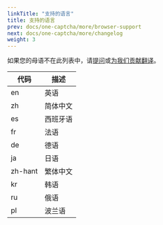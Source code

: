 ```yaml
---
linkTitle: "支持的语言"
title: 支持的语言
prev: docs/one-captcha/more/browser-support
next: docs/one-captcha/more/changelog
weight: 3
---
```


如果您的母语不在此列表中，请[提问](https://github.com/Dev-Huang1/One-Captcha/issues)或[为我们贡献翻译](https://github.com/Dev-Huang1/One-Captcha/blob/main/0/api_test.js)。

| 代码 | 描述 |
| ---- | ---- |
| en | 英语 |
| zh | 简体中文 |
| es | 西班牙语 |
| fr | 法语 |
| de | 德语 |
| ja | 日语 |
| zh-hant | 繁体中文 |
| kr | 韩语 |
| ru | 俄语 |
| pl | 波兰语 |
